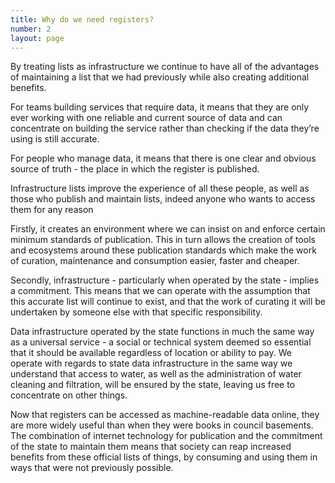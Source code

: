 ```yaml
---
title: Why do we need registers?
number: 2
layout: page
---
```

By treating lists as infrastructure we continue to have all of the advantages
of maintaining a list that we had previously while also creating additional
benefits.

For teams building services that require data, it means that they are only
ever working with one reliable and current source of data and can concentrate
on building the service rather than checking if the data they’re using is
still accurate.

For people who manage data, it means that there is one clear and obvious source
of truth - the place in which the register is published.

Infrastructure lists improve the experience of all these people, as well as
those who publish and maintain lists, indeed anyone who wants to access them
for any reason

Firstly, it creates an environment where we can insist on and enforce certain
minimum standards of publication. This in turn allows the creation of tools and
ecosystems around these publication standards which make the work of curation,
maintenance and consumption easier, faster and cheaper.

Secondly, infrastructure - particularly when operated by the state - implies a
commitment. This means that we can operate with the assumption that this accurate
list will continue to exist, and that the work of curating it will be undertaken
by someone else with that specific responsibility.

Data infrastructure operated by the state functions in much the same way as a
universal service - a social or technical system deemed so essential that it
should be available regardless of location or ability to pay. We operate with
regards to state data infrastructure in the same way we understand that access
to water, as well as the administration of water cleaning and filtration, will
be ensured by the state, leaving us free to concentrate on other things.

Now that registers can be accessed as machine-readable data online, they are
more widely useful than when they were books in council basements. The combination
of internet technology for publication and the commitment of the state to maintain
them means that society can reap increased benefits from these official lists of
things, by consuming and using them in ways that were not previously possible.
